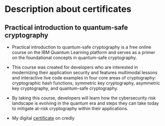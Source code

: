 # Description about certificates

 ## Practical introduction to quantum-safe cryptography
 - Practical introduction to quantum-safe cryptography is a free online course on the IBM Quantum Learning platform and serves as a primer on the foundational concepts in quantum-safe cryptography.
- This course was created for developers who are interested in modernizing their application security and features multimodal lessons and interactive live code examples in four core areas of cryptography: cryptographic hash functions, symmetric key cryptography, asymmetric key cryptography, and quantum-safe cryptography.

- By taking this course, developers will learn how the cybersecurity risk landscape is evolving in the quantum era and steps they can take today to mitigate at-risk cryptography within their applications.

- My digital [certificate](https://www.credly.com/badges/153198d3-3be8-48d7-ad17-092af3ae76dd/public_url) on credly
